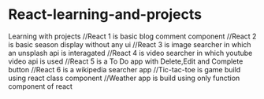 # React-learning-and-projects
Learning with projects
//React 1 is basic blog comment component
//React 2 is basic season display without any ui
//React 3 is image searcher in which an unsplash api is interagated
//React 4 is video searcher in which youtube video api is used
//React 5 is a To Do app with Delete,Edit and Complete button
//React 6 is a wikipedia searcher app
//Tic-tac-toe is game build using react class component
//Weather app is build using only function component of react 
